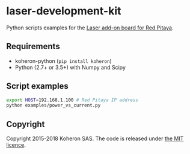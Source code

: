 # laser-development-kit

Python scripts examples for the [Laser add-on board for Red Pitaya](https://www.koheron.com/laser-development-kit/).

## Requirements

* koheron-python (`pip install koheron`)
* Python (2.7+ or 3.5+) with Numpy and Scipy

## Script examples

```sh
export HOST=192.168.1.100 # Red Pitaya IP address
python examples/power_vs_current.py
```

## Copyright

Copyright 2015-2018 Koheron SAS. The code is released under [the MIT licence](https://github.com/Koheron/laser-development-kit/blob/master/LICENSE).
